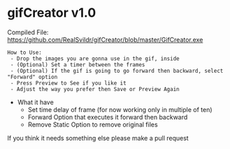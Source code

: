 # gifCreator v1.0

Compiled File: https://github.com/RealSvildr/gifCreator/blob/master/GifCreator.exe

```
How to Use:
 - Drop the images you are gonna use in the gif, inside
 - (Optional) Set a timer between the frames
 - (Optional) If the gif is going to go forward then backward, select "Forward" option
 - Press Preview to See if you like it
 - Adjust the way you prefer then Save or Preview Again
```

* What it have
  * Set time delay of frame (for now working only in multiple of ten)
  * Forward Option that executes it forward then backward
  * Remove Static Option to remove original files
  
If you think it needs something else please make a pull request
